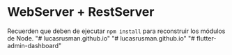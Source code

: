 # WebServer + RestServer

Recuerden que deben de ejecutar ```npm install``` para reconstruir los módulos de Node.
"# lucasrusman.github.io" 
"# lucasrusman.github.io" 
"# flutter-admin-dashboard" 
